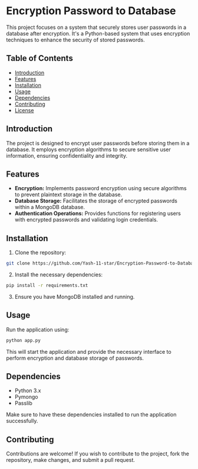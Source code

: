 # Encryption Password to Database

This project focuses on a system that securely stores user passwords in a database after encryption. It's a Python-based system that uses encryption techniques to enhance the security of stored passwords.

## Table of Contents

- [Introduction](#introduction)
- [Features](#features)
- [Installation](#installation)
- [Usage](#usage)
- [Dependencies](#dependencies)
- [Contributing](#contributing)
- [License](#license)

## Introduction

The project is designed to encrypt user passwords before storing them in a database. It employs encryption algorithms to secure sensitive user information, ensuring confidentiality and integrity.

## Features

- **Encryption:** Implements password encryption using secure algorithms to prevent plaintext storage in the database.
- **Database Storage:** Facilitates the storage of encrypted passwords within a MongoDB database.
- **Authentication Operations:** Provides functions for registering users with encrypted passwords and validating login credentials.

## Installation

1. Clone the repository:

```bash
git clone https://github.com/Yash-11-star/Encryption-Password-to-Database.git
```

2. Install the necessary dependencies:

```bash
pip install -r requirements.txt
```

3. Ensure you have MongoDB installed and running.

## Usage

Run the application using:

```bash
python app.py
```

This will start the application and provide the necessary interface to perform encryption and database storage of passwords.

## Dependencies

- Python 3.x
- Pymongo
- Passlib

Make sure to have these dependencies installed to run the application successfully.

## Contributing

Contributions are welcome! If you wish to contribute to the project, fork the repository, make changes, and submit a pull request.